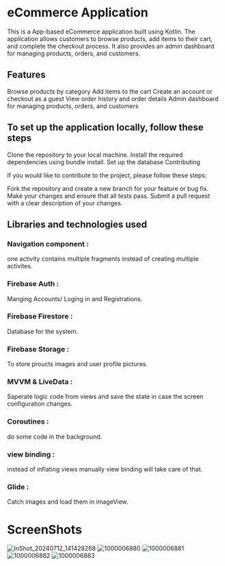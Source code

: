 # eCommerce Application 

This is a App-based eCommerce application built using Kotlin. The application allows customers to browse products, add items to their cart, and complete the checkout process. It also provides an admin dashboard for managing products, orders, and customers.

## Features

Browse products by category
Add items to the cart 
Create an account or checkout as a guest
View order history and order details
Admin dashboard for managing products, orders, and customers

## To set up the application locally, follow these steps 

Clone the repository to your local machine.
Install the required dependencies using bundle install.
Set up the database 
Contributing

If you would like to contribute to the project, please follow these steps:

Fork the repository and create a new branch for your feature or bug fix.
Make your changes and ensure that all tests pass.
Submit a pull request with a clear description of your changes.

## Libraries and technologies used 

### Navigation component :
one activity contains multiple fragments instead of creating multiple activites.
### Firebase Auth : 
Manging Accounts/ Loging in and Registrations.
### Firebase Firestore :
Database for the system.
### Firebase Storage :
To store proucts images and user profile pictures.
### MVVM & LiveData : 
Saperate logic code from views and save the state in case the screen configuration changes.
### Coroutines : 
do some code in the background.
### view binding : 
instead of inflating views manually view binding will take care of that.
### Glide : 
Catch images and load them in imageView.


# ScreenShots

![InShot_20240712_141428268](https://github.com/user-attachments/assets/2a394201-233a-40e3-84ff-5978461963c6)
![1000006880](https://github.com/user-attachments/assets/30cd8c49-0699-417d-b6a2-0b078a95adb2)
![1000006881](https://github.com/user-attachments/assets/76cdcd4c-6e27-4be4-9438-0e001cf9f52f)
![1000006882](https://github.com/user-attachments/assets/16b4eddc-7e12-451c-9c1f-3231a13d0a6c)
![1000006883](https://github.com/user-attachments/assets/b7a845bd-ed11-4d5f-8815-7ba68763d1dc)
